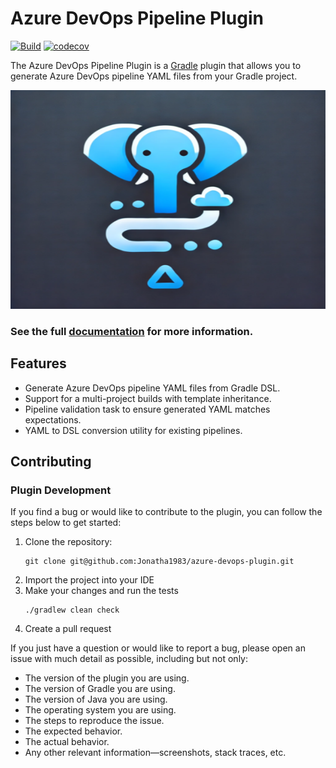 # Azure DevOps Pipeline Plugin

[![Build](https://github.com/Jonatha1983/azure-devops-plugin/actions/workflows/build.yaml/badge.svg?branch=main)](https://github.com/Jonatha1983/azure-devops-plugin/actions/workflows/build.yaml)
[![codecov](https://codecov.io/gh/Jonatha1983/azure-devops-plugin/graph/badge.svg?token=7011WZ10IR)](https://codecov.io/gh/Jonatha1983/azure-devops-plugin)

The Azure DevOps Pipeline Plugin is a [Gradle](https://docs.gradle.org/current/userguide/userguide.html) plugin that
allows you to generate Azure DevOps pipeline YAML files from your Gradle project.

<img src=".idea/icon.png" alt="Azure DevOps Pipelines Plugin" style="width: 600px; height: 350px;" />

### See the full [documentation](https://jonatha1983.github.io/azure-devops-plugin/azure-devops-pipeline-plugin.html) for more information.

## Features

- Generate Azure DevOps pipeline YAML files from Gradle DSL.
- Support for a multi-project builds with template inheritance.
- Pipeline validation task to ensure generated YAML matches expectations.
- YAML to DSL conversion utility for existing pipelines.

## Contributing

### Plugin Development

If you find a bug or would like to contribute to the plugin, you can follow the steps below to get started:

1. Clone the repository:
    ```shell 
    git clone git@github.com:Jonatha1983/azure-devops-plugin.git
    ```
2. Import the project into your IDE
3. Make your changes and run the tests
    ```shell
    ./gradlew clean check
    ```
4. Create a pull request

If you just have a question or would like to report a bug, please open an issue with much detail as possible, including but not only:

- The version of the plugin you are using.
- The version of Gradle you are using.
- The version of Java you are using.
- The operating system you are using.
- The steps to reproduce the issue.
- The expected behavior.
- The actual behavior.
- Any other relevant information—screenshots, stack traces, etc.